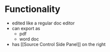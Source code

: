# Functionality
- edited like a regular doc editor
- can export as
	- pdf
	- word doc
- has [[Source Control Side Panel]] on the right